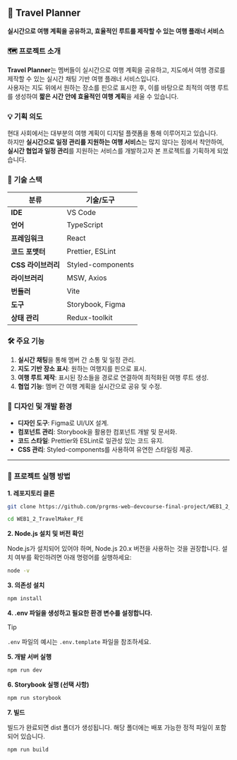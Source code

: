 ## 📌 **Travel Planner**

**실시간으로 여행 계획을 공유하고, 효율적인 루트를 제작할 수 있는 여행 플래너 서비스**

### 🗺️ **프로젝트 소개**

**Travel Planner**는 멤버들이 실시간으로 여행 계획을 공유하고, 지도에서 여행 경로를 제작할 수 있는 실시간 채팅 기반 여행 플래너 서비스입니다.  
사용자는 지도 위에서 원하는 장소를 핀으로 표시한 후, 이를 바탕으로 최적의 여행 루트를 생성하여 **짧은 시간 안에 효율적인 여행 계획**을 세울 수 있습니다.

### 💡 **기획 의도**

현대 사회에서는 대부분의 여행 계획이 디지털 플랫폼을 통해 이루어지고 있습니다.  
하지만 **실시간으로 일정 관리를 지원하는 여행 서비스**는 많지 않다는 점에서 착안하여, **실시간 협업과 일정 관리**를 지원하는 서비스를 개발하고자 본 프로젝트를 기획하게 되었습니다.

### 🔧 **기술 스택**

| **분류**           | **기술/도구**     |
| ------------------ | ----------------- |
| **IDE**            | VS Code           |
| **언어**           | TypeScript        |
| **프레임워크**     | React             |
| **코드 포맷터**    | Prettier, ESLint  |
| **CSS 라이브러리** | Styled-components |
| **라이브러리**     | MSW, Axios        |
| **번들러**         | Vite              |
| **도구**           | Storybook, Figma  |
| **상태 관리**      | Redux-toolkit     |

### 🛠️ **주요 기능**

1. **실시간 채팅**을 통해 멤버 간 소통 및 일정 관리.
2. **지도 기반 장소 표시**: 원하는 여행지를 핀으로 표시.
3. **여행 루트 제작**: 표시된 장소들을 경로로 연결하여 최적화된 여행 루트 생성.
4. **협업 기능**: 멤버 간 여행 계획을 실시간으로 공유 및 수정.

### 🎨 **디자인 및 개발 환경**

- **디자인 도구**: Figma로 UI/UX 설계.
- **컴포넌트 관리**: Storybook을 활용한 컴포넌트 개발 및 문서화.
- **코드 스타일**: Prettier와 ESLint로 일관성 있는 코드 유지.
- **CSS 관리**: Styled-components를 사용하여 유연한 스타일링 제공.

---

### 🚀 **프로젝트 실행 방법**

**1. 레포지토리 클론**

```bash
git clone https://github.com/prgrms-web-devcourse-final-project/WEB1_2_TravelMaker_FE.git

cd WEB1_2_TravelMaker_FE
```

**2. Node.js 설치 및 버전 확인**

Node.js가 설치되어 있어야 하며, Node.js 20.x 버전을 사용하는 것을 권장합니다.
설치 여부를 확인하려면 아래 명령어를 실행하세요:

```bash
node -v
```

**3. 의존성 설치**

```bash
npm install
```

**4. .env 파일을 생성하고 필요한 환경 변수를 설정합니다.**

> [!TIP]  
> `.env` 파일의 예시는 `.env.template` 파일을 참조하세요.

**5. 개발 서버 실행**

```bash
npm run dev
```

**6. Storybook 실행 (선택 사항)**

```bash
npm run storybook
```

**7. 빌드**

빌드가 완료되면 dist 폴더가 생성됩니다.
해당 폴더에는 배포 가능한 정적 파일이 포함되어 있습니다.

```bash
npm run build
```
